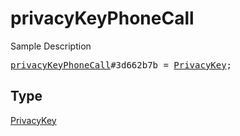 # privacyKeyPhoneCall

Sample Description

<pre>
<a href="../constructor/privacyKeyPhoneCall.md">privacyKeyPhoneCall</a>#3d662b7b = <a href="../type/PrivacyKey.md">PrivacyKey</a>;</pre>

## Type

<a href="../type/PrivacyKey.md">PrivacyKey</a>
